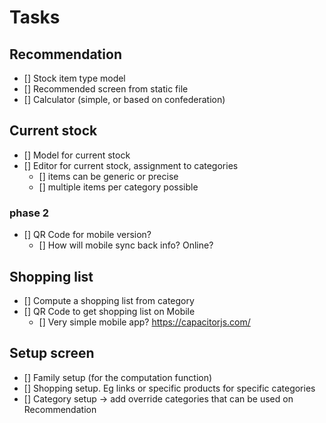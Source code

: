 # Tasks

## Recommendation

- [] Stock item type model
- [] Recommended screen from static file
- [] Calculator (simple, or based on confederation)

## Current stock

- [] Model for current stock
- [] Editor for current stock, assignment to categories
    - [] items can be generic or precise
    - [] multiple items per category possible


### phase 2

- [] QR Code for mobile version?
    - [] How will mobile sync back info? Online?


## Shopping list

- [] Compute a shopping list from category
- [] QR Code to get shopping list on Mobile 
    - [] Very simple mobile app? https://capacitorjs.com/

## Setup screen

- [] Family setup (for the computation function)
- [] Shopping setup. Eg links or specific products for specific categories
- [] Category setup -> add override categories that can be used on Recommendation